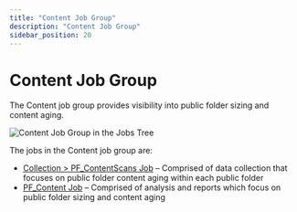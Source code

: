 ```yaml
---
title: "Content Job Group"
description: "Content Job Group"
sidebar_position: 20
---
```


# Content Job Group

The Content job group provides visibility into public folder sizing and content aging.

![Content Job Group in the Jobs Tree](/img/product_docs/accessanalyzer/12.0/solutions/exchange/publicfolders/content/jobstree.webp)

The jobs in the Content job group are:

- [Collection > PF_ContentScans Job](/docs/accessanalyzer/12.0/solutions/exchange/publicfolders/content/pf_contentscans.md) – Comprised of data collection that focuses
  on public folder content aging within each public folder
- [PF_Content Job](/docs/accessanalyzer/12.0/solutions/exchange/publicfolders/content/pf_content.md) – Comprised of analysis and reports which focus on public folder
  sizing and content aging
